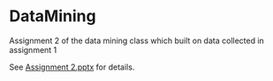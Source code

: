 # DataMining
Assignment 2 of the data mining class which built on data collected in assignment 1

See [Assignment 2.pptx](https://github.com/AnnaHenson/DataMining/raw/master/Assignment%202.pptx) for details.

